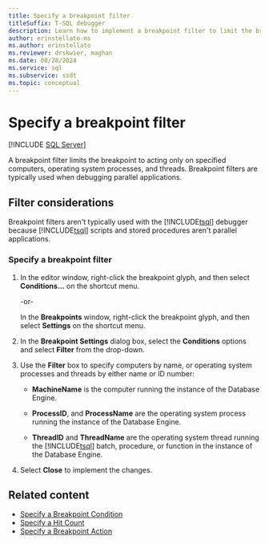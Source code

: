 ```yaml
---
title: Specify a breakpoint filter
titleSuffix: T-SQL debugger
description: Learn how to implement a breakpoint filter to limit the breakpoint to acting only when debugging is on specified computers, operating system processes, and threads.
author: erinstellato-ms
ms.author: erinstellato
ms.reviewer: drskwier, maghan
ms.date: 08/28/2024
ms.service: sql
ms.subservice: ssdt
ms.topic: conceptual
---
```


# Specify a breakpoint filter

 [!INCLUDE [SQL Server](../../includes/applies-to-version/sqlserver.md)]

A breakpoint filter limits the breakpoint to acting only on specified computers, operating system processes, and threads. Breakpoint filters are typically used when debugging parallel applications.

## Filter considerations

Breakpoint filters aren't typically used with the [!INCLUDE[tsql](../../includes/tsql-md.md)] debugger because [!INCLUDE[tsql](../../includes/tsql-md.md)] scripts and stored procedures aren't parallel applications.  
  
### Specify a breakpoint filter  
  
1. In the editor window, right-click the breakpoint glyph, and then select **Conditions...** on the shortcut menu.  
  
     -or-  
  
     In the **Breakpoints** window, right-click the breakpoint glyph, and then select **Settings** on the shortcut menu.  

1. In the **Breakpoint Settings** dialog box, select the **Conditions** options and select **Filter** from the drop-down.

1. Use the **Filter** box to specify computers by name, or operating system processes and threads by either name or ID number:  
  
    - **MachineName** is the computer running the instance of the Database Engine.  
  
    - **ProcessID**, and **ProcessName** are the operating system process running the instance of the Database Engine.  
  
    - **ThreadID** and **ThreadName** are the operating system thread running the [!INCLUDE[tsql](../../includes/tsql-md.md)] batch, procedure, or function in the instance of the Database Engine.  
  
1. Select **Close** to implement the changes.  
  
## Related content

- [Specify a Breakpoint Condition](./specify-breakpoint-condition.md)
- [Specify a Hit Count](./specify-hit-count.md)
- [Specify a Breakpoint Action](./specify-breakpoint-action.md)
